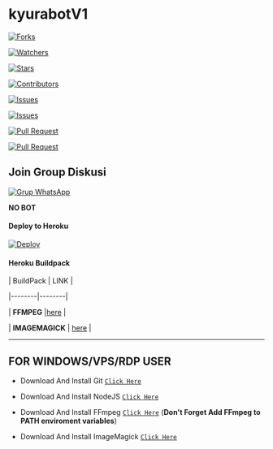# kyurabotV1

<a href="https://github.com/KyuraSaja/kyurabotV1/network/members"><img title="Forks" src="https://img.shields.io/github/forks/KyuraSaja/kyurabotV1?label=Forks&color=blue&style=flat-square"></a>

<a href="https://github.com/KyuraSaja/kyurabotV1/watchers"><img title="Watchers" src="https://img.shields.io/github/watchers/KyuraSaja/kyurabotV1?label=Watchers&color=green&style=flat-square"></a>

<a href="https://github.com/KyuraSaja/kyurabotV1/stargazers"><img title="Stars" src="https://img.shields.io/github/stars/KyuraSaja/kyurabotV1?label=Stars&color=yellow&style=flat-square"></a>

<a href="https://github.com/KyuraSaja/kyurabotV1/graphs/contributors"><img title="Contributors" src="https://img.shields.io/github/contributors/KyuraSaja/kyurabotV1?label=Contributors&color=blue&style=flat-square"></a>

<a href="https://github.com/KyuraSaja/kyurabotV1/issues"><img title="Issues" src="https://img.shields.io/github/issues/KyuraSaja/kyurabotV1?label=Issues&color=success&style=flat-square"></a>

<a href="https://github.com/KyuraSaja/kyurabotV1/issues?q=is%3Aissue+is%3Aclosed"><img title="Issues" src="https://img.shields.io/github/issues-closed/KyuraSaja/kyurabotV1?label=Issues&color=red&style=flat-square"></a>

<a href="https://github.com/KyuraSaja/kyurabotV1/pulls"><img title="Pull Request" src="https://img.shields.io/github/issues-pr/KyuraSaja/kyurabotV1?label=PullRequest&color=success&style=flat-square"></a>

<a href="https://github.com/KyuraSaja/kyurabotV1/pulls?q=is%3Apr+is%3Aclosed"><img title="Pull Request" src="https://img.shields.io/github/issues-pr-closed/KyuraSaja/kyurabotV1?label=PullRequest&color=red&style=flat-square"></a>

## Join Group Diskusi

[![Grup WhatsApp](https://img.shields.io/badge/WhatsApp%20Group-25D366?style=for-the-badge&logo=whatsapp&logoColor=white)](https://chat.whatsapp.com/LXrrYY48T6EGO9ogAYfEET) 

**NO BOT**

#### Deploy to Heroku

[![Deploy](https://www.herokucdn.com/deploy/button.svg)](https://heroku.com/deploy?template=https://github.com/BochilGaming/games-wabot)

#### Heroku Buildpack

| BuildPack | LINK |

|--------|--------|

| **FFMPEG** |[here](https://github.com/jonathanong/heroku-buildpack-ffmpeg-latest) |

| **IMAGEMAGICK** | [here](https://github.com/DuckyTeam/heroku-buildpack-imagemagick) |

---------

## FOR WINDOWS/VPS/RDP USER

* Download And Install Git [`Click Here`](https://git-scm.com/downloads)

* Download And Install NodeJS [`Click Here`](https://nodejs.org/en/download)

* Download And Install FFmpeg [`Click Here`](https://ffmpeg.org/download.html) (**Don't Forget Add FFmpeg to PATH enviroment variables**)

* Download And Install ImageMagick [`Click Here`](https://imagemagick.org/script/download.php)
